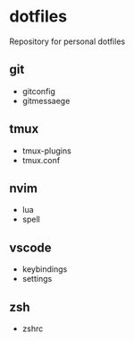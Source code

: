 # dotfiles
Repository for personal dotfiles

## git
* gitconfig
* gitmessaege 
## tmux
* tmux-plugins
* tmux.conf
## nvim
* lua
* spell
## vscode
* keybindings
* settings
## zsh
* zshrc
